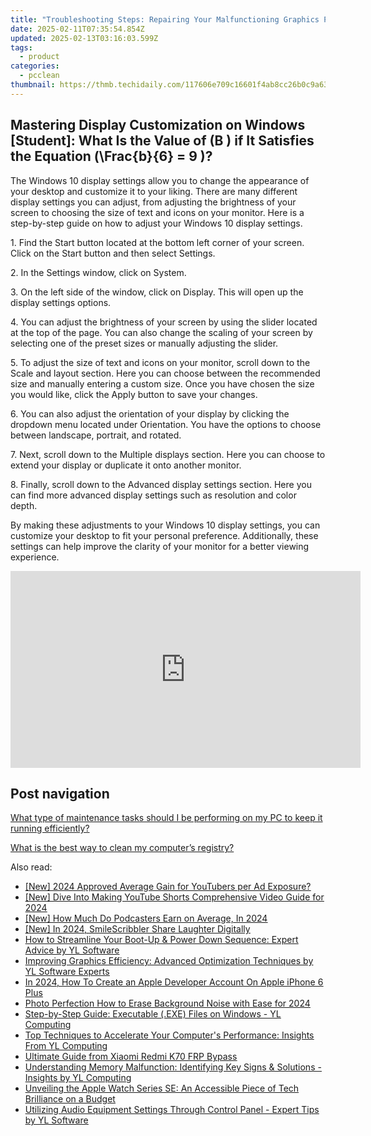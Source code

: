 ```yaml
---
title: "Troubleshooting Steps: Repairing Your Malfunctioning Graphics Processor - Tips From YL Computing"
date: 2025-02-11T07:35:54.854Z
updated: 2025-02-13T03:16:03.599Z
tags:
  - product
categories:
  - pcclean
thumbnail: https://thmb.techidaily.com/117606e709c16601f4ab8cc26b0c9a6396939e54d91fb29f5e3a869fe4c9b70a.jpg
---
```


## Mastering Display Customization on Windows [Student]: What Is the Value of \(B \) if It Satisfies the Equation \(\Frac{b}{6} = 9 \)?

The Windows 10 display settings allow you to change the appearance of your desktop and customize it to your liking. There are many different display settings you can adjust, from adjusting the brightness of your screen to choosing the size of text and icons on your monitor. Here is a step-by-step guide on how to adjust your Windows 10 display settings. 

1\. Find the Start button located at the bottom left corner of your screen. Click on the Start button and then select Settings.

2\. In the Settings window, click on System.

3\. On the left side of the window, click on Display. This will open up the display settings options. 

4\. You can adjust the brightness of your screen by using the slider located at the top of the page. You can also change the scaling of your screen by selecting one of the preset sizes or manually adjusting the slider.

5\. To adjust the size of text and icons on your monitor, scroll down to the Scale and layout section. Here you can choose between the recommended size and manually entering a custom size. Once you have chosen the size you would like, click the Apply button to save your changes.

6\. You can also adjust the orientation of your display by clicking the dropdown menu located under Orientation. You have the options to choose between landscape, portrait, and rotated.

7\. Next, scroll down to the Multiple displays section. Here you can choose to extend your display or duplicate it onto another monitor.

8\. Finally, scroll down to the Advanced display settings section. Here you can find more advanced display settings such as resolution and color depth. 

By making these adjustments to your Windows 10 display settings, you can customize your desktop to fit your personal preference. Additionally, these settings can help improve the clarity of your monitor for a better viewing experience.

<!-- affiliate ads begin -->
<iframe width="560" height="315" src="https://www.youtube.com/embed/OdlXe5RELW0?si=Iz1H1QnLQVw-Eu3e" title="YouTube video player" frameborder="0" allow="accelerometer; autoplay; clipboard-write; encrypted-media; gyroscope; picture-in-picture; web-share" referrerpolicy="strict-origin-when-cross-origin" allowfullscreen></iframe>
<!-- affiliate ads end -->

## Post navigation

[What type of maintenance tasks should I be performing on my PC to keep it running efficiently?](https://tools.techidaily.com/pcclean/products/)

[What is the best way to clean my computer’s registry?](https://tools.techidaily.com/pcclean/products/)

<ins class="adsbygoogle"
     style="display:block"
     data-ad-format="autorelaxed"
     data-ad-client="ca-pub-7571918770474297"
     data-ad-slot="1223367746"></ins>

<ins class="adsbygoogle"
     style="display:block"
     data-ad-client="ca-pub-7571918770474297"
     data-ad-slot="8358498916"
     data-ad-format="auto"
     data-full-width-responsive="true"></ins>

<span class="atpl-alsoreadstyle">Also read:</span>
<div><ul>
<li><a href="https://youtube-web.techidaily.com/024-approved-average-gain-for-youtubers-per-ad-exposure/"><u>[New] 2024 Approved Average Gain for YouTubers per Ad Exposure?</u></a></li>
<li><a href="https://facebook-video-share.techidaily.com/new-dive-into-making-youtube-shorts-comprehensive-video-guide-for-2024/"><u>[New] Dive Into Making YouTube Shorts Comprehensive Video Guide for 2024</u></a></li>
<li><a href="https://fox-friendly.techidaily.com/new-how-much-do-podcasters-earn-on-average-in-2024/"><u>[New] How Much Do Podcasters Earn on Average, In 2024</u></a></li>
<li><a href="https://article-files.techidaily.com/new-in-2024-smilescribbler-share-laughter-digitally/"><u>[New] In 2024, SmileScribbler Share Laughter Digitally</u></a></li>
<li><a href="https://discover-bits.techidaily.com/how-to-streamline-your-boot-up-and-power-down-sequence-expert-advice-by-yl-software/"><u>How to Streamline Your Boot-Up & Power Down Sequence: Expert Advice by YL Software</u></a></li>
<li><a href="https://discover-bits.techidaily.com/improving-graphics-efficiency-advanced-optimization-techniques-by-yl-software-experts/"><u>Improving Graphics Efficiency: Advanced Optimization Techniques by YL Software Experts</u></a></li>
<li><a href="https://apple-account.techidaily.com/in-2024-how-to-create-an-apple-developer-account-on-apple-iphone-6-plus-by-drfone-ios/"><u>In 2024, How To Create an Apple Developer Account On Apple iPhone 6 Plus</u></a></li>
<li><a href="https://extra-approaches.techidaily.com/photo-perfection-how-to-erase-background-noise-with-ease-for-2024/"><u>Photo Perfection How to Erase Background Noise with Ease for 2024</u></a></li>
<li><a href="https://discover-bits.techidaily.com/step-by-step-guide-executable-exe-files-on-windows-yl-computing/"><u>Step-by-Step Guide: Executable (.EXE) Files on Windows - YL Computing</u></a></li>
<li><a href="https://discover-bits.techidaily.com/top-techniques-to-accelerate-your-computers-performance-insights-from-yl-computing/"><u>Top Techniques to Accelerate Your Computer's Performance: Insights From YL Computing</u></a></li>
<li><a href="https://bypass-frp.techidaily.com/ultimate-guide-from-xiaomi-redmi-k70-frp-bypass-by-drfone-android/"><u>Ultimate Guide from Xiaomi Redmi K70 FRP Bypass</u></a></li>
<li><a href="https://discover-bits.techidaily.com/understanding-memory-malfunction-identifying-key-signs-and-solutions-insights-by-yl-computing/"><u>Understanding Memory Malfunction: Identifying Key Signs & Solutions - Insights by YL Computing</u></a></li>
<li><a href="https://buynow-info.techidaily.com/unveiling-the-apple-watch-series-se-an-accessible-piece-of-tech-brilliance-on-a-budget/"><u>Unveiling the Apple Watch Series SE: An Accessible Piece of Tech Brilliance on a Budget</u></a></li>
<li><a href="https://discover-bits.techidaily.com/utilizing-audio-equipment-settings-through-control-panel-expert-tips-by-yl-software/"><u>Utilizing Audio Equipment Settings Through Control Panel - Expert Tips by YL Software</u></a></li>
</ul></div>

